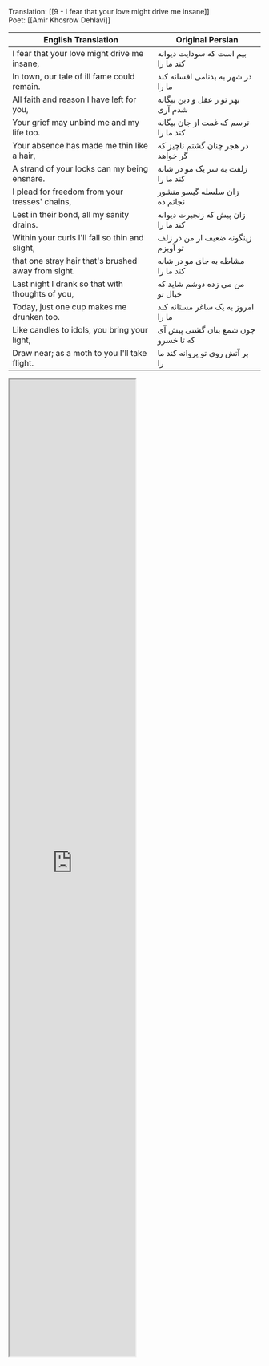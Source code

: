 
Translation: [[9 - I fear that your love might drive me insane]]  
Poet: [[Amir Khosrow Dehlavi]]  

| English Translation | Original Persian |
|---------------------|------------------|
| I fear that your love might drive me insane, | بیم است که سودایت دیوانه کند ما را |
| In town, our tale of ill fame could remain. | در شهر به بدنامی افسانه کند ما را |
| All faith and reason I have left for you, | بهر تو ز عقل و دین بیگانه شدم آری |
| Your grief may unbind me and my life too. | ترسم که غمت از جان بیگانه کند ما را |
| Your absence has made me thin like a hair,| در هجر چنان گشتم ناچیز که گر خواهد |
| A strand of your locks can my being ensnare. | زلفت به سر یک مو در شانه کند ما را |
| I plead for freedom from your tresses' chains, | زان سلسله گیسو منشور نجاتم ده |
| Lest in their bond, all my sanity drains. | زان پیش که زنجیرت دیوانه کند ما را |
| Within your curls I'll fall so thin and slight, | زینگونه ضعیف ار من در زلف تو آویزم |
| that one stray hair that's brushed away from sight. | مشاطه به جای مو در شانه کند ما را |
| Last night I drank so that with thoughts of you, | من می زده دوشم شاید که خیال تو |
| Today, just one cup makes me drunken too. | امروز به یک ساغر مستانه کند ما را |
| Like candles to idols, you bring your light, | چون شمع بتان گشتی پیش آی که تا خسرو |
| Draw near; as a moth to you I'll take flight. | بر آتش روی تو پروانه کند ما را |



<iframe title="Dar Zolf-e to Avizam" src="https://www.youtube.com/embed/2mZ3RdnvE20?amp;feature=oembed" height="50" width="75" style="aspect-ratio: 1 / 1; width: 50%; height: 50%;" allowfullscreen="" allow="fullscreen"></iframe>